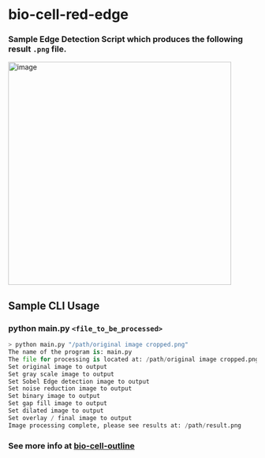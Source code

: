 # bio-cell-red-edge

### Sample Edge Detection Script which produces the following result `.png` file.

<img align="middle" width="452" alt="image" src="https://github.com/conorheffron/bio-cell-red-edge/assets/8218626/cb1761f3-070c-48aa-bf48-ad975105c757">

## Sample CLI Usage

### python main.py `<file_to_be_processed>`

```python
> python main.py "/path/original image cropped.png"
The name of the program is: main.py
The file for processing is located at: /path/original image cropped.png
Set original image to output
Set gray scale image to output
Set Sobel Edge detection image to output
Set noise reduction image to output
Set binary image to output
Set gap fill image to output
Set dilated image to output
Set overlay / final image to output
Image processing complete, please see results at: /path/result.png
```

### See more info at [bio-cell-outline](https://conorheffron.github.io/bio-cell-red-edge/bio-cell-outline.pdf)

